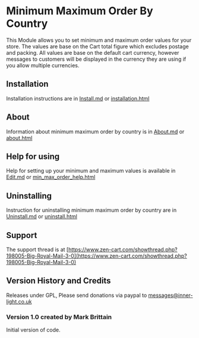 # Minimum Maximum Order By Country

This Module allows you to set minimum and maximum order values for your store. The values are base on the Cart total figure which excludes postage and packing. All values are base on the default cart currency, however messages to customers will be displayed in the currency they are using if you allow multiple currencies.

## Installation

Installation instructions are in [Install.md](docs/Installation.md) or [installation.html](docs/html/installation.html)

## About

Information about minimum maximum order by country is in [About.md](docs/About.md) or [about.html](docs/html/about.html)

## Help for using

Help for setting up your minimum and maximum values is available in [Edit.md](docs/Edit.md) or [min_max_order_help.html](docs/html/min_max_order_help.html)

## Uninstalling

Instruction for uninstalling minimum maximum order by country are in [Uninstall.md](docs/Uninstall.md) or [uninstall.html](docs/html/uninstall.html)

## Support
The support thread is at [https://www.zen-cart.com/showthread.php?198005-Big-Royal-Mail-3-0](https://www.zen-cart.com/showthread.php?198005-Big-Royal-Mail-3-0)

## Version History and Credits

Releases under GPL, Please send donations via paypal to
			messages@inner-light.co.uk

### Version 1.0 created by Mark Brittain

Initial version of code.


